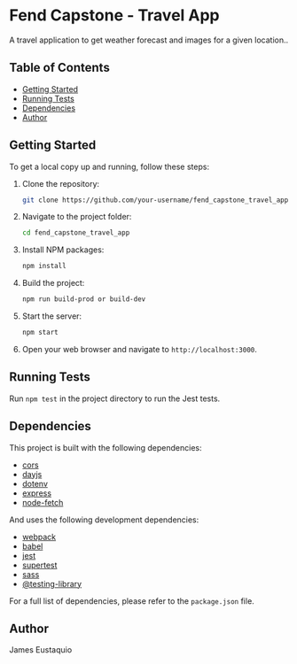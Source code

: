 # Fend Capstone - Travel App

A travel application to get weather forecast and images for a given location.. 

## Table of Contents

- [Getting Started](#getting-started)
- [Running Tests](#running-tests)
- [Dependencies](#dependencies)
- [Author](#author)

## Getting Started

To get a local copy up and running, follow these steps:

1. Clone the repository:
    ```sh
    git clone https://github.com/your-username/fend_capstone_travel_app.git
    ```
2. Navigate to the project folder:
    ```sh
    cd fend_capstone_travel_app
    ```
3. Install NPM packages:
    ```sh
    npm install
    ```
4. Build the project:
    ```sh
    npm run build-prod or build-dev
    ```
5. Start the server:
    ```sh
    npm start
    ```
6. Open your web browser and navigate to `http://localhost:3000`.

## Running Tests

Run `npm test` in the project directory to run the Jest tests.

## Dependencies

This project is built with the following dependencies:

- [cors](https://www.npmjs.com/package/cors)
- [dayjs](https://www.npmjs.com/package/dayjs)
- [dotenv](https://www.npmjs.com/package/dotenv)
- [express](https://www.npmjs.com/package/express)
- [node-fetch](https://www.npmjs.com/package/node-fetch)

And uses the following development dependencies:

- [webpack](https://www.npmjs.com/package/webpack)
- [babel](https://www.npmjs.com/package/@babel/core)
- [jest](https://www.npmjs.com/package/jest)
- [supertest](https://www.npmjs.com/package/supertest)
- [sass](https://www.npmjs.com/package/sass)
- [@testing-library](https://www.npmjs.com/package/@testing-library/react)

For a full list of dependencies, please refer to the `package.json` file.

## Author

James Eustaquio
